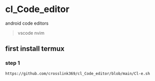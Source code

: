 # cl_Code_editor
android code editors 
>vscode
>nvim

## first install termux 

### step 1

```sh
https://github.com/crosslink369/cl_Code_editor/blob/main/Cl-e.sh
```
